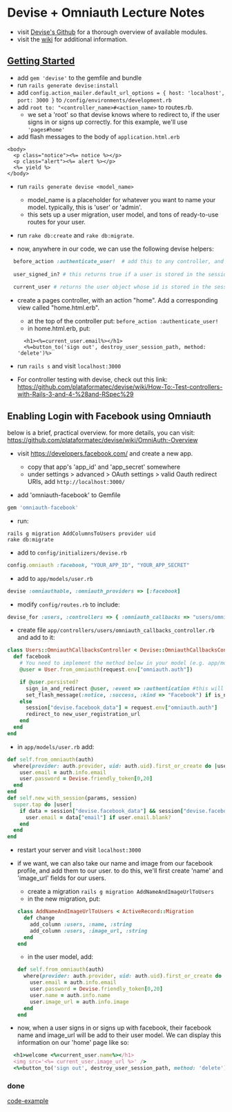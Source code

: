 # Devise + Omniauth Lecture Notes

- visit [Devise's Github](https://github.com/plataformatec/devise) for a thorough overview of available modules.
- visit the [wiki](https://github.com/plataformatec/devise/wiki) for additional information.

## [Getting Started](https://github.com/plataformatec/devise#getting-started)
- add ```gem 'devise'``` to the gemfile and bundle
- run ```rails generate devise:install```
- add ```config.action_mailer.default_url_options = { host: 'localhost', port: 3000 }``` to ```/config/environments/development.rb```
- add ```root to: "<controller_name>#<action_name>``` to routes.rb.
  - we set a 'root' so that devise knows where to redirect to, if the user signs in or signs up correctly. for this example, we'll use ```'pages#home'```
- add flash messages to the body of ```application.html.erb```
```
<body>
  <p class="notice"><%= notice %></p>
  <p class="alert"><%= alert %></p>
  <%= yield %>
</body>
```
- run ```rails generate devise <model_name>```
  - model_name is a placeholder for whatever you want to name your model. typically, this is 'user' or 'admin'.   
  - this sets up a user migration, user model, and tons of ready-to-use routes for your user.

- run ```rake db:create``` and ```rake db:migrate```. 

- now, anywhere in our code, we can use the following devise helpers:
```ruby 
  before_action :authenticate_user!  # add this to any controller, and it will require a user session to access any of the controller's actions
  
  user_signed_in? # this returns true if a user is stored in the session, otherwise returns false
  
  current_user # returns the user object whose id is stored in the session
```

- create a pages controller, with an action "home". Add a corresponding view called "home.html.erb".
  - at the top of the controller put: ```before_action :authenticate_user!```
  - in home.html.erb, put:
  ```
    <h1><%=current_user.email%></h1>
    <%=button_to('sign out', destroy_user_session_path, method: 'delete')%>
  ```
- run ```rails s``` and visit ```localhost:3000```

- For controller testing with devise, check out this link:
https://github.com/plataformatec/devise/wiki/How-To:-Test-controllers-with-Rails-3-and-4-%28and-RSpec%29

## Enabling Login with Facebook using Omniauth

below is a brief, practical overview. for more details, you can visit: https://github.com/plataformatec/devise/wiki/OmniAuth:-Overview

- visit https://developers.facebook.com/ and create a new app.
  - copy that app's 'app_id' and 'app_secret' somewhere
  - under settings > advanced > OAuth settings > valid Oauth redirect URIs, add ```http://localhost:3000/```

- add 'omniauth-facebook' to Gemfile
```ruby
gem 'omniauth-facebook'
```

- run:
```
rails g migration AddColumnsToUsers provider uid
rake db:migrate
```

- add to ```config/initializers/devise.rb```
```ruby
config.omniauth :facebook, "YOUR_APP_ID", "YOUR_APP_SECRET"
```

- add to ```app/models/user.rb```
```ruby
devise :omniauthable, :omniauth_providers => [:facebook]
```

- modify ```config/routes.rb``` to include:
```ruby
devise_for :users, :controllers => { :omniauth_callbacks => "users/omniauth_callbacks" }
```

- create file ```app/controllers/users/omniauth_callbacks_controller.rb``` and add to it:
```ruby 
class Users::OmniauthCallbacksController < Devise::OmniauthCallbacksController
  def facebook
    # You need to implement the method below in your model (e.g. app/models/user.rb)
    @user = User.from_omniauth(request.env["omniauth.auth"])

    if @user.persisted?
      sign_in_and_redirect @user, :event => :authentication #this will throw if @user is not activated
      set_flash_message(:notice, :success, :kind => "Facebook") if is_navigational_format?
    else
      session["devise.facebook_data"] = request.env["omniauth.auth"]
      redirect_to new_user_registration_url
    end
  end
end
```

- in ```app/models/user.rb``` add:
```ruby
def self.from_omniauth(auth)
  where(provider: auth.provider, uid: auth.uid).first_or_create do |user|
    user.email = auth.info.email
    user.password = Devise.friendly_token[0,20]
  end
end
def self.new_with_session(params, session)
  super.tap do |user|
    if data = session["devise.facebook_data"] && session["devise.facebook_data"]["extra"]["raw_info"]
      user.email = data["email"] if user.email.blank?
    end
  end
end
```
- restart your server and visit ```localhost:3000```

- if we want, we can also take our name and image from our facebook profile, and add them to our user. to do this, we'll first create 'name' and 'image_url' fields for our users.
  - create a migration
  ```rails g migration AddNameAndImageUrlToUsers```
  - in the new migration, put:
  ```ruby
  class AddNameAndImageUrlToUsers < ActiveRecord::Migration
    def change
      add_column :users, :name, :string
      add_column :users, :image_url, :string
    end
  end
  ```
  - in the user model, add:
  ```ruby
  def self.from_omniauth(auth)
    where(provider: auth.provider, uid: auth.uid).first_or_create do |user|
      user.email = auth.info.email
      user.password = Devise.friendly_token[0,20]
      user.name = auth.info.name
      user.image_url = auth.info.image
    end
  end
  ```
- now, when a user signs in or signs up with facebook, their facebook name and image_url will be add to their user model. We can display this information on our 'home' page like so:
```ruby
  <h1>welcome <%=current_user.name%></h1>
  <img src='<%= current_user.image_url %>' />
  <%=button_to('sign out', destroy_user_session_path, method: 'delete')%>
```

### done

[code-example](./devise-setup-example)
